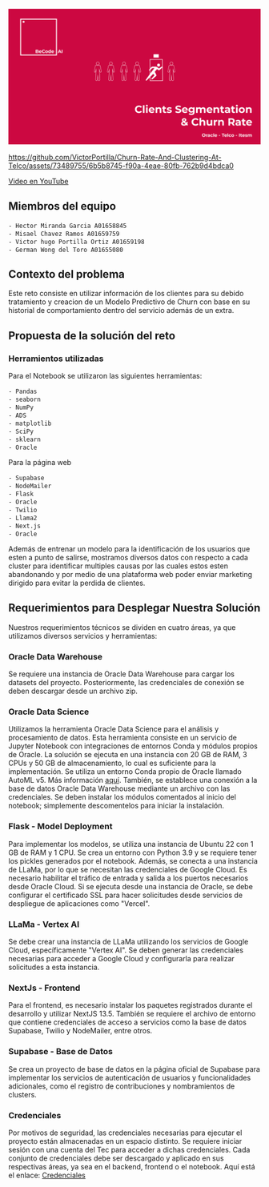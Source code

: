 ![Image](https://github.com/VictorPortilla/Churn-Rate-And-Clustering-At-Telco/blob/main/resources/Presentation.png?raw=true)

https://github.com/VictorPortilla/Churn-Rate-And-Clustering-At-Telco/assets/73489755/6b5b8745-f90a-4eae-80fb-762b9d4bdca0

[Video en YouTube](https://www.youtube.com/watch?v=0Ira65BFHSY)

## Miembros del equipo
    - Hector Miranda Garcia A01658845
    - Misael Chavez Ramos A01659759
    - Victor hugo Portilla Ortiz A01659198
    - German Wong del Toro A01655080

## Contexto del problema

Este reto consiste en utilizar información de los clientes para su debido tratamiento y creacion de un Modelo Predictivo de Churn con base en su historial de comportamiento dentro del servicio además de un extra.

## Propuesta de la solución del reto

### Herramientos utilizadas
Para el Notebook se utilizaron las siguientes herramientas:

    - Pandas
    - seaborn
    - NumPy
    - ADS
    - matplotlib
    - SciPy
    - sklearn
    - Oracle
    
Para la página web 

    - Supabase
    - NodeMailer
    - Flask
    - Oracle
    - Twilio
    - Llama2
    - Next.js
    - Oracle

Además de entrenar un modelo para la identificación de los usuarios que esten a punto de salirse, mostramos diversos datos con respecto a cada cluster para identificar multiples causas por las cuales estos esten abandonando y por medio de una plataforma web poder enviar marketing dirigido para evitar la perdida de clientes.

## Requerimientos para Desplegar Nuestra Solución

Nuestros requerimientos técnicos se dividen en cuatro áreas, ya que utilizamos diversos servicios y herramientas:

### Oracle Data Warehouse
Se requiere una instancia de Oracle Data Warehouse para cargar los datasets del proyecto. Posteriormente, las credenciales de conexión se deben descargar desde un archivo zip.

### Oracle Data Science
Utilizamos la herramienta Oracle Data Science para el análisis y procesamiento de datos. Esta herramienta consiste en un servicio de Jupyter Notebook con integraciones de entornos Conda y módulos propios de Oracle. La solución se ejecuta en una instancia con 20 GB de RAM, 3 CPUs y 50 GB de almacenamiento, lo cual es suficiente para la implementación. Se utiliza un entorno Conda propio de Oracle llamado AutoML v5. Más información [aquí](https://docs.oracle.com/es-ww/iaas/data-science/using/conda-automlx-fam.htm). También, se establece una conexión a la base de datos Oracle Data Warehouse mediante un archivo con las credenciales. Se deben instalar los módulos comentados al inicio del notebook; simplemente descomentelos para iniciar la instalación.

### Flask - Model Deployment
Para implementar los modelos, se utiliza una instancia de Ubuntu 22 con 1 GB de RAM y 1 CPU. Se crea un entorno con Python 3.9 y se requiere tener los pickles generados por el notebook. Además, se conecta a una instancia de LLaMa, por lo que se necesitan las credenciales de Google Cloud. Es necesario habilitar el tráfico de entrada y salida a los puertos necesarios desde Oracle Cloud. Si se ejecuta desde una instancia de Oracle, se debe configurar el certificado SSL para hacer solicitudes desde servicios de despliegue de aplicaciones como "Vercel".

### LLaMa - Vertex AI
Se debe crear una instancia de LLaMa utilizando los servicios de Google Cloud, específicamente "Vertex AI". Se deben generar las credenciales necesarias para acceder a Google Cloud y configurarla para realizar solicitudes a esta instancia.

### NextJs - Frontend
Para el frontend, es necesario instalar los paquetes registrados durante el desarrollo y utilizar NextJS 13.5. También se requiere el archivo de entorno que contiene credenciales de acceso a servicios como la base de datos Supabase, Twilio y NodeMailer, entre otros.

### Supabase - Base de Datos
Se crea un proyecto de base de datos en la página oficial de Supabase para implementar los servicios de autenticación de usuarios y funcionalidades adicionales, como el registro de contribuciones y nombramientos de clusters.

### Credenciales
Por motivos de seguridad, las credenciales necesarias para ejecutar el proyecto están almacenadas en un espacio distinto. Se requiere iniciar sesión con una cuenta del Tec para acceder a dichas credenciales. Cada conjunto de credenciales debe ser descargado y aplicado en sus respectivas áreas, ya sea en el backend, frontend o el notebook. Aquí está el enlace: [Credenciales](https://drive.google.com/drive/folders/1nQ783o7gSLVzFEbj22j6N-TOQDiojkaz?usp=sharing)
